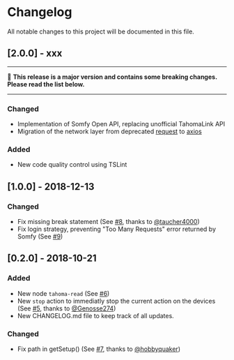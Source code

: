 # Changelog
All notable changes to this project will be documented in this file.

## [2.0.0] - xxx

****
🚨 **This release is a major version and contains some breaking changes. Please read the list below.**
****

### Changed

- Implementation of Somfy Open API, replacing unofficial TahomaLink API
- Migration of the network layer from deprecated [request](https://www.npmjs.com/package/request) to [axios](https://www.npmjs.com/package/axios)

### Added

- New code quality control using TSLint 

## [1.0.0] - 2018-12-13

### Changed

- Fix missing break statement (See [#8](https://github.com/nikkow/node-red-contrib-tahoma/pull/8), thanks to [@taucher4000](https://github.com/taucher4000))
- Fix login strategy, preventing "Too Many Requests" error returned by Somfy (See [#9](https://github.com/nikkow/node-red-contrib-tahoma/issues/9))

## [0.2.0] - 2018-10-21

### Added

- New node `tahoma-read` (See [#6](https://github.com/nikkow/node-red-contrib-tahoma/issues/6))
- New `stop` action to immediatly stop the current action on the devices (See [#5](https://github.com/nikkow/node-red-contrib-tahoma/pull/5), thanks to [@Genosse274](https://github.com/Genosse274))
- New CHANGELOG.md file to keep track of all updates.


### Changed

- Fix path in getSetup() (See [#7](https://github.com/nikkow/node-red-contrib-tahoma/pull/7), thanks to [@hobbyquaker](https://github.com/hobbyquaker))
